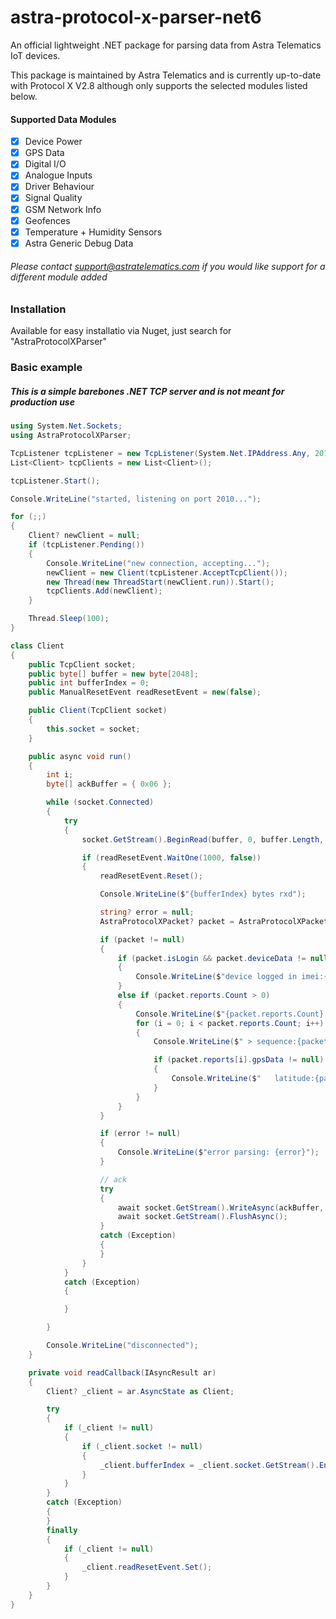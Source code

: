 # astra-protocol-x-parser-net6
An official lightweight .NET package for parsing data from Astra Telematics IoT devices.

This package is maintained by Astra Telematics and is currently up-to-date with Protocol X V2.8 although only supports the selected modules listed below.

#### Supported Data Modules
- [x] Device Power
- [x] GPS Data
- [x] Digital I/O
- [x] Analogue Inputs
- [x] Driver Behaviour
- [x] Signal Quality
- [x] GSM Network Info
- [x] Geofences
- [x] Temperature + Humidity Sensors
- [x] Astra Generic Debug Data

###### Please contact support@astratelematics.com if you would like support for a different module added

### Installation
Available for easy installatio via Nuget, just search for "AstraProtocolXParser"

### Basic example
##### This is a simple barebones .NET TCP server and is not meant for production use

```cs
using System.Net.Sockets;
using AstraProtocolXParser;

TcpListener tcpListener = new TcpListener(System.Net.IPAddress.Any, 2010);
List<Client> tcpClients = new List<Client>();

tcpListener.Start();

Console.WriteLine("started, listening on port 2010...");

for (;;)
{
    Client? newClient = null;
    if (tcpListener.Pending())
    {
        Console.WriteLine("new connection, accepting...");
        newClient = new Client(tcpListener.AcceptTcpClient());
        new Thread(new ThreadStart(newClient.run)).Start();
        tcpClients.Add(newClient);
    }

    Thread.Sleep(100);
}

class Client
{
    public TcpClient socket;
    public byte[] buffer = new byte[2048];
    public int bufferIndex = 0;
    public ManualResetEvent readResetEvent = new(false);

    public Client(TcpClient socket)
    {
        this.socket = socket;
    }

    public async void run()
    {
        int i;
        byte[] ackBuffer = { 0x06 };

        while (socket.Connected)
        {
            try
            {
                socket.GetStream().BeginRead(buffer, 0, buffer.Length, readCallback, this);

                if (readResetEvent.WaitOne(1000, false))
                {
                    readResetEvent.Reset();

                    Console.WriteLine($"{bufferIndex} bytes rxd");

                    string? error = null;
                    AstraProtocolXPacket? packet = AstraProtocolXPacket.fromBytes(buffer, bufferIndex, ref error);

                    if (packet != null)
                    {
                        if (packet.isLogin && packet.deviceData != null)
                        {
                            Console.WriteLine($"device logged in imei:{packet.deviceData.imei}, model:{packet.deviceData.model}, fw:{packet.deviceData.firmwareVersion}, csum:{packet.deviceData.settingsChecksum}");
                        }
                        else if (packet.reports.Count > 0)
                        {
                            Console.WriteLine($"{packet.reports.Count} reports parsed");
                            for (i = 0; i < packet.reports.Count; i++)
                            {
                                Console.WriteLine($" > sequence:{packet.reports[i].sequenceNumber}");

                                if (packet.reports[i].gpsData != null)
                                {
                                    Console.WriteLine($"   latitude:{packet.reports[i].gpsData!.latitude}, longitude: {packet.reports[i].gpsData!.longitude}");
                                }
                            }
                        }
                    }

                    if (error != null)
                    {
                        Console.WriteLine($"error parsing: {error}");
                    }

                    // ack
                    try
                    {
                        await socket.GetStream().WriteAsync(ackBuffer, 0, ackBuffer.Length);
                        await socket.GetStream().FlushAsync();
                    }
                    catch (Exception)
                    {
                    }
                }
            }
            catch (Exception)
            {

            }

        }

        Console.WriteLine("disconnected");
    }

    private void readCallback(IAsyncResult ar)
    {
        Client? _client = ar.AsyncState as Client;

        try
        {
            if (_client != null)
            {
                if (_client.socket != null)
                {
                    _client.bufferIndex = _client.socket.GetStream().EndRead(ar);
                }
            }
        }
        catch (Exception)
        {
        }
        finally
        {
            if (_client != null)
            {
                _client.readResetEvent.Set();
            }
        }
    }
}
```